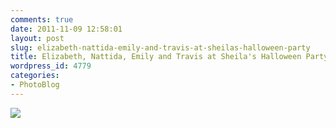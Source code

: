 ```yaml
---
comments: true
date: 2011-11-09 12:58:01
layout: post
slug: elizabeth-nattida-emily-and-travis-at-sheilas-halloween-party
title: Elizabeth, Nattida, Emily and Travis at Sheila's Halloween Party
wordpress_id: 4779
categories:
- PhotoBlog
---
```


![](http://ryanfitzer.com/main/wp-content/uploads/2011/11/e-travis-halloween.jpg)
